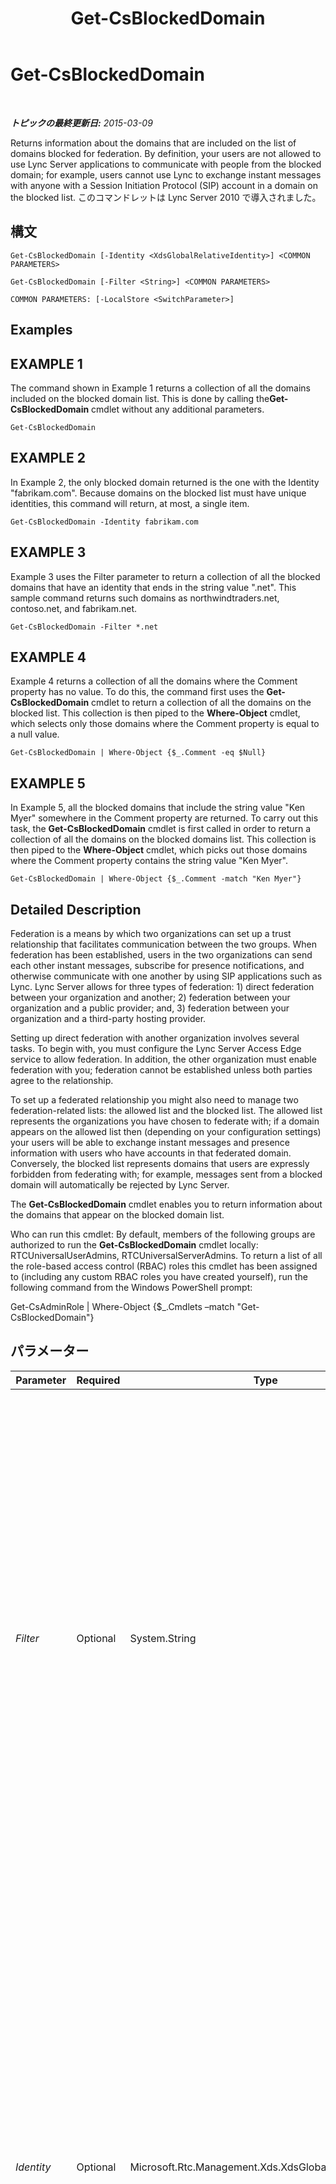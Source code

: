 ﻿---
title: Get-CsBlockedDomain
TOCTitle: Get-CsBlockedDomain
ms:assetid: 5fa2c2a3-b5e4-430c-970a-0c506a6924b5
ms:mtpsurl: https://technet.microsoft.com/ja-jp/library/Gg398424(v=OCS.15)
ms:contentKeyID: 48272285
ms.date: 05/19/2016
mtps_version: v=OCS.15
ms.translationtype: HT
---

# Get-CsBlockedDomain

 

_**トピックの最終更新日:** 2015-03-09_

Returns information about the domains that are included on the list of domains blocked for federation. By definition, your users are not allowed to use Lync Server applications to communicate with people from the blocked domain; for example, users cannot use Lync to exchange instant messages with anyone with a Session Initiation Protocol (SIP) account in a domain on the blocked list. このコマンドレットは Lync Server 2010 で導入されました。

## 構文

    Get-CsBlockedDomain [-Identity <XdsGlobalRelativeIdentity>] <COMMON PARAMETERS>

    Get-CsBlockedDomain [-Filter <String>] <COMMON PARAMETERS>

    COMMON PARAMETERS: [-LocalStore <SwitchParameter>]

## Examples

## EXAMPLE 1

The command shown in Example 1 returns a collection of all the domains included on the blocked domain list. This is done by calling the**Get-CsBlockedDomain** cmdlet without any additional parameters.

    Get-CsBlockedDomain

## EXAMPLE 2

In Example 2, the only blocked domain returned is the one with the Identity "fabrikam.com". Because domains on the blocked list must have unique identities, this command will return, at most, a single item.

    Get-CsBlockedDomain -Identity fabrikam.com

## EXAMPLE 3

Example 3 uses the Filter parameter to return a collection of all the blocked domains that have an identity that ends in the string value ".net". This sample command returns such domains as northwindtraders.net, contoso.net, and fabrikam.net.

    Get-CsBlockedDomain -Filter *.net

## EXAMPLE 4

Example 4 returns a collection of all the domains where the Comment property has no value. To do this, the command first uses the **Get-CsBlockedDomain** cmdlet to return a collection of all the domains on the blocked list. This collection is then piped to the **Where-Object** cmdlet, which selects only those domains where the Comment property is equal to a null value.

    Get-CsBlockedDomain | Where-Object {$_.Comment -eq $Null}

## EXAMPLE 5

In Example 5, all the blocked domains that include the string value "Ken Myer" somewhere in the Comment property are returned. To carry out this task, the **Get-CsBlockedDomain** cmdlet is first called in order to return a collection of all the domains on the blocked domains list. This collection is then piped to the **Where-Object** cmdlet, which picks out those domains where the Comment property contains the string value "Ken Myer".

    Get-CsBlockedDomain | Where-Object {$_.Comment -match "Ken Myer"}

## Detailed Description

Federation is a means by which two organizations can set up a trust relationship that facilitates communication between the two groups. When federation has been established, users in the two organizations can send each other instant messages, subscribe for presence notifications, and otherwise communicate with one another by using SIP applications such as Lync. Lync Server allows for three types of federation: 1) direct federation between your organization and another; 2) federation between your organization and a public provider; and, 3) federation between your organization and a third-party hosting provider.

Setting up direct federation with another organization involves several tasks. To begin with, you must configure the Lync Server Access Edge service to allow federation. In addition, the other organization must enable federation with you; federation cannot be established unless both parties agree to the relationship.

To set up a federated relationship you might also need to manage two federation-related lists: the allowed list and the blocked list. The allowed list represents the organizations you have chosen to federate with; if a domain appears on the allowed list then (depending on your configuration settings) your users will be able to exchange instant messages and presence information with users who have accounts in that federated domain. Conversely, the blocked list represents domains that users are expressly forbidden from federating with; for example, messages sent from a blocked domain will automatically be rejected by Lync Server.

The **Get-CsBlockedDomain** cmdlet enables you to return information about the domains that appear on the blocked domain list.

Who can run this cmdlet: By default, members of the following groups are authorized to run the **Get-CsBlockedDomain** cmdlet locally: RTCUniversalUserAdmins, RTCUniversalServerAdmins. To return a list of all the role-based access control (RBAC) roles this cmdlet has been assigned to (including any custom RBAC roles you have created yourself), run the following command from the Windows PowerShell prompt:

Get-CsAdminRole | Where-Object {$\_.Cmdlets –match "Get-CsBlockedDomain"}

## パラメーター


<table>
<colgroup>
<col style="width: 25%" />
<col style="width: 25%" />
<col style="width: 25%" />
<col style="width: 25%" />
</colgroup>
<thead>
<tr class="header">
<th>Parameter</th>
<th>Required</th>
<th>Type</th>
<th>Description</th>
</tr>
</thead>
<tbody>
<tr class="odd">
<td><p><em>Filter</em></p></td>
<td><p>Optional</p></td>
<td><p>System.String</p></td>
<td><p>Enables you to use wildcard characters in order to return one or more domains from the list of blocked domains. To return all the domains that have an Identity that begins with the letter &quot;r&quot; use this syntax: -Filter r*. To return all the domains that have an Identity that ends with &quot;.net&quot; use this syntax: -Filter &quot;*.net&quot;. To return all the domains that have an Identity that begins with the letter &quot;f&quot; or with the letter &quot;g&quot; use this syntax: -Filter [fg]*.</p></td>
</tr>
<tr class="even">
<td><p><em>Identity</em></p></td>
<td><p>Optional</p></td>
<td><p>Microsoft.Rtc.Management.Xds.XdsGlobalRelativeIdentity</p></td>
<td><p>Name of the domain to be returned. Domains are listed on the blocked list by their fully qualified domain name (FQDN); thus the Identity for a given domain will be similar to fabrikam.com or contoso.net. Note that you cannot use wildcards when specifying a domain Identity. To use wildcards to return a given domain (or set of domains), use the Filter parameter instead.</p>
<p>If this parameter is not specified, then all the domains on the blocked domain list will be returned.</p></td>
</tr>
<tr class="odd">
<td><p><em>LocalStore</em></p></td>
<td><p>Optional</p></td>
<td><p>System.Management.Automation.SwitchParameter</p></td>
<td><p>Retrieves the blocked domain data from the local replica of the 中央管理ストア rather than from the 中央管理ストア itself.</p></td>
</tr>
</tbody>
</table>


## Input Types

None. The **Get-CsBlockedDomain** cmdlet does not accept pipelined input.

## Return Types

Returns instances of the Microsoft.Rtc.Management.WritableConfig.Settings.Edge.BlockedDomain object.

## 関連項目

#### その他のリソース

[New-CsBlockedDomain](new-csblockeddomain.md)  
[Remove-CsBlockedDomain](remove-csblockeddomain.md)  
[Set-CsAccessEdgeConfiguration](set-csaccessedgeconfiguration.md)  
[Set-CsBlockedDomain](set-csblockeddomain.md)

